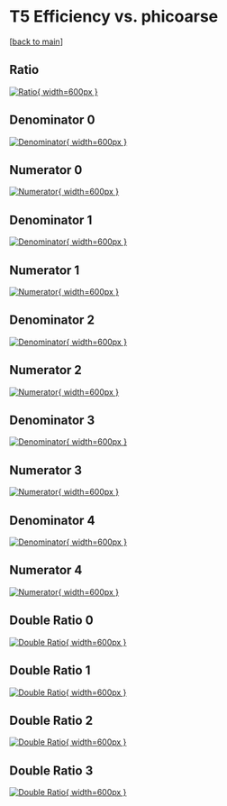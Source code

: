 # T5 Efficiency vs. phicoarse

[[back to main](./)]



## Ratio

[![Ratio](../mtv/var/T5_loweta_321_1_eff_phicoarse.png){ width=600px }](../mtv/var/T5_loweta_321_1_eff_phicoarse.pdf)

## Denominator 0

[![Denominator](../mtv/den/T5_loweta_321_1_eff_phicoarse_den0.png){ width=600px }](../mtv/den/T5_loweta_321_1_eff_phicoarse_den0.pdf)

## Numerator 0

[![Numerator](../mtv/num/T5_loweta_321_1_eff_phicoarse_num0.png){ width=600px }](../mtv/num/T5_loweta_321_1_eff_phicoarse_num0.pdf)

## Denominator 1

[![Denominator](../mtv/den/T5_loweta_321_1_eff_phicoarse_den1.png){ width=600px }](../mtv/den/T5_loweta_321_1_eff_phicoarse_den1.pdf)

## Numerator 1

[![Numerator](../mtv/num/T5_loweta_321_1_eff_phicoarse_num1.png){ width=600px }](../mtv/num/T5_loweta_321_1_eff_phicoarse_num1.pdf)

## Denominator 2

[![Denominator](../mtv/den/T5_loweta_321_1_eff_phicoarse_den2.png){ width=600px }](../mtv/den/T5_loweta_321_1_eff_phicoarse_den2.pdf)

## Numerator 2

[![Numerator](../mtv/num/T5_loweta_321_1_eff_phicoarse_num2.png){ width=600px }](../mtv/num/T5_loweta_321_1_eff_phicoarse_num2.pdf)

## Denominator 3

[![Denominator](../mtv/den/T5_loweta_321_1_eff_phicoarse_den3.png){ width=600px }](../mtv/den/T5_loweta_321_1_eff_phicoarse_den3.pdf)

## Numerator 3

[![Numerator](../mtv/num/T5_loweta_321_1_eff_phicoarse_num3.png){ width=600px }](../mtv/num/T5_loweta_321_1_eff_phicoarse_num3.pdf)

## Denominator 4

[![Denominator](../mtv/den/T5_loweta_321_1_eff_phicoarse_den4.png){ width=600px }](../mtv/den/T5_loweta_321_1_eff_phicoarse_den4.pdf)

## Numerator 4

[![Numerator](../mtv/num/T5_loweta_321_1_eff_phicoarse_num4.png){ width=600px }](../mtv/num/T5_loweta_321_1_eff_phicoarse_num4.pdf)

## Double Ratio 0

[![Double Ratio](../mtv/ratio/T5_loweta_321_1_eff_phicoarse_ratio0.png){ width=600px }](../mtv/ratio/T5_loweta_321_1_eff_phicoarse_ratio0.pdf)

## Double Ratio 1

[![Double Ratio](../mtv/ratio/T5_loweta_321_1_eff_phicoarse_ratio1.png){ width=600px }](../mtv/ratio/T5_loweta_321_1_eff_phicoarse_ratio1.pdf)

## Double Ratio 2

[![Double Ratio](../mtv/ratio/T5_loweta_321_1_eff_phicoarse_ratio2.png){ width=600px }](../mtv/ratio/T5_loweta_321_1_eff_phicoarse_ratio2.pdf)

## Double Ratio 3

[![Double Ratio](../mtv/ratio/T5_loweta_321_1_eff_phicoarse_ratio3.png){ width=600px }](../mtv/ratio/T5_loweta_321_1_eff_phicoarse_ratio3.pdf)

